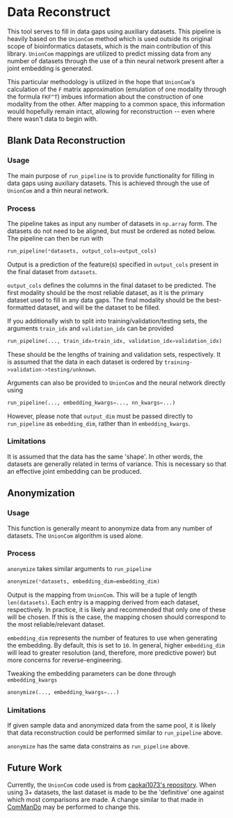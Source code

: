 # Data Reconstruct
This tool serves to fill in data gaps using auxiliary datasets.  This pipeline is heavily based on the `UnionCom` method which is used outside its original scope of bioinformatics datasets, which is the main contribution of this library.  `UnionCom` mappings are utilized to predict missing data from any number of datasets through the use of a thin neural network present after a joint embedding is generated.

This particular methodology is utilized in the hope that `UnionCom`'s calculation of the `F` matrix approximation (emulation of one modality through the formula `FKF^T`) imbues information about the construction of one modality from the other.  After mapping to a common space, this information would hopefully remain intact, allowing for reconstruction -- even where there wasn't data to begin with.

## Blank Data Reconstruction
### Usage
The main purpose of `run_pipeline` is to provide functionality for filling in data gaps using auxiliary datasets.  This is achieved through the use of `UnionCom` and a thin neural network.

### Process
The pipeline takes as input any number of datasets in `np.array` form.  The datasets do not need to be aligned, but must be ordered as noted below.  The pipeline can then be run with
```python
run_pipeline(*datasets, output_cols=output_cols)
```
Output is a prediction of the feature(s) specified in `output_cols` present in the final dataset from `datasets`.

`output_cols` defines the columns in the final dataset to be predicted.  The first modality should be the most reliable dataset, as it is the primary dataset used to fill in any data gaps.  The final modality should be the best-formatted dataset, and will be the dataset to be filled.

If you additionally wish to split into training/validation/testing sets, the arguments `train_idx` and `validation_idx` can be provided
```python
run_pipeline(..., train_idx=train_idx, validation_idx=validation_idx)
```
These should be the lengths of training and validation sets, respectively.  It is assumed that the data in each dataset is ordered by `training->validation->testing/unknown`.

Arguments can also be provided to `UnionCom` and the neural network directly using
```python
run_pipeline(..., embedding_kwargs=..., nn_kwargs=...)
```
However, please note that `output_dim` must be passed directly to `run_pipeline` as `embedding_dim`, rather than in `embedding_kwargs`.

### Limitations
It is assumed that the data has the same 'shape'.  In other words, the datasets are generally related in terms of variance.  This is necessary so that an effective joint embedding can be produced.

## Anonymization
### Usage
This function is generally meant to anonymize data from any number of datasets.  The `UnionCom` algorithm is used alone.

### Process
`anonymize` takes similar arguments to `run_pipeline`
```python
anonymize(*datasets, embedding_dim=embedding_dim)
```
Output is the mapping from `UnionCom`.  This will be a tuple of length `len(datasets)`.  Each entry is a mapping derived from each dataset, respectively.  In practice, it is likely and recommended that only one of these will be chosen.  If this is the case, the mapping chosen should correspond to the most reliable/relevant dataset.

`embedding_dim` represents the number of features to use when generating the embedding.  By default, this is set to `10`.  In general, higher `embedding_dim` will lead to greater resolution (and, therefore, more predictive power) but more concerns for reverse-engineering.

Tweaking the embedding parameters can be done through `embedding_kwargs`
```python
anonymize(..., embedding_kwargs=...)
```

### Limitations
If given sample data and anonymized data from the same pool, it is likely that data reconstruction could be performed similar to `run_pipeline` above.

`anonymize` has the same data constrains as `run_pipeline` above.

## Future Work
Currently, the `UnionCom` code used is from [caokai1073's repository](https://github.com/caokai1073/UnionCom).  When using 3+ datasets, the last dataset is made to be the 'definitive' one against which most comparisons are made.  A change similar to that made in [ComManDo](https://github.com/Oafish1/ComManDo) may be performed to change this.
